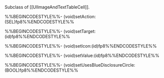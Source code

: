 

Subclass of [[UIImageAndTextTableCell]].

%%BEGINCODESTYLE%%- (void)setAction:(SEL)fp8%%ENDCODESTYLE%%

%%BEGINCODESTYLE%%- (void)setTarget:(id)fp8%%ENDCODESTYLE%%

%%BEGINCODESTYLE%%- (void)setIcon:(id)fp8%%ENDCODESTYLE%%

%%BEGINCODESTYLE%%- (void)setValue:(id)fp8%%ENDCODESTYLE%%

%%BEGINCODESTYLE%%- (void)setUsesBlueDisclosureCircle:(BOOL)fp8%%ENDCODESTYLE%%